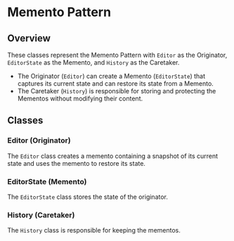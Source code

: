 ﻿# Memento Pattern

## Overview

These classes represent the Memento Pattern with `Editor` as the Originator, `EditorState` as the Memento, and `History` as the Caretaker.

- The Originator (`Editor`) can create a Memento (`EditorState`) that captures its current state and can restore its state from a Memento.
- The Caretaker (`History`) is responsible for storing and protecting the Mementos without modifying their content.

## Classes

### Editor (Originator)

The `Editor` class creates a memento containing a snapshot of its current state and uses the memento to restore its state.

### EditorState (Memento)

The `EditorState` class stores the state of the originator.

### History (Caretaker)

The `History` class is responsible for keeping the mementos.